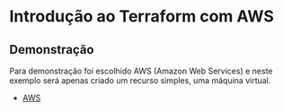 # Introdução ao Terraform com AWS

## Demonstração

Para demonstração foi escolhido AWS (Amazon Web Services) e neste exemplo será apenas criado um recurso simples, uma máquina virtual.

* [AWS](docs/aws/simple/init.md)
